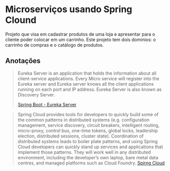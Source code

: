 # Microserviços usando Spring Clound

Projeto que visa em cadastrar produtos de uma loja e apresentar para o cliente poder colocar em um carrinho. Este projeto tem dois dominios: o carrinho de compras e o catálogo de produtos.

## Anotações

> Eureka Server is an application that holds the information about all client-service applications. Every Micro service will register into the Eureka server and Eureka server knows all the client applications running on each port and IP address. Eureka Server is also known as Discovery Server. 
> 
> [Spring Boot - Eureka Server](https://www.tutorialspoint.com/spring_boot/spring_boot_eureka_server.htm)

> Spring Cloud provides tools for developers to quickly build some of the common patterns in distributed systems (e.g. configuration management, service discovery, circuit breakers, intelligent routing, micro-proxy, control bus, one-time tokens, global locks, leadership election, distributed sessions, cluster state). Coordination of distributed systems leads to boiler plate patterns, and using Spring Cloud developers can quickly stand up services and applications that implement those patterns. They will work well in any distributed environment, including the developer’s own laptop, bare metal data centres, and managed platforms such as Cloud Foundry.
> [Spirng Cloud](https://spring.io/projects/spring-cloud)